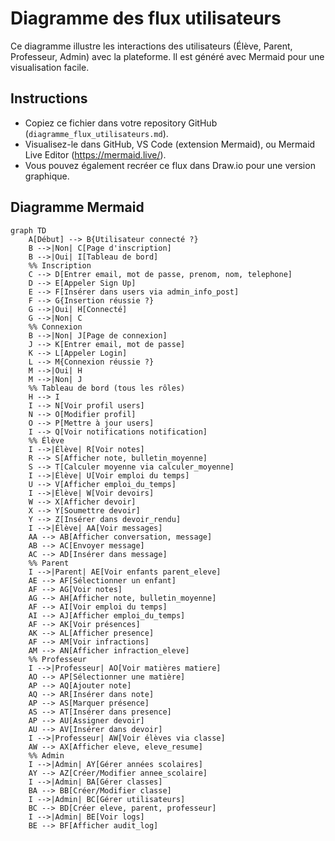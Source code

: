 # Diagramme des flux utilisateurs

Ce diagramme illustre les interactions des utilisateurs (Élève, Parent, Professeur, Admin) avec la plateforme. Il est généré avec Mermaid pour une visualisation facile.

## Instructions
- Copiez ce fichier dans votre repository GitHub (`diagramme_flux_utilisateurs.md`).
- Visualisez-le dans GitHub, VS Code (extension Mermaid), ou Mermaid Live Editor (https://mermaid.live/).
- Vous pouvez également recréer ce flux dans Draw.io pour une version graphique.

## Diagramme Mermaid

```mermaid
graph TD
    A[Début] --> B{Utilisateur connecté ?}
    B -->|Non| C[Page d'inscription]
    B -->|Oui| I[Tableau de bord]
    %% Inscription
    C --> D[Entrer email, mot de passe, prenom, nom, telephone]
    D --> E[Appeler Sign Up]
    E --> F[Insérer dans users via admin_info_post]
    F --> G{Insertion réussie ?}
    G -->|Oui| H[Connecté]
    G -->|Non| C
    %% Connexion
    B -->|Non| J[Page de connexion]
    J --> K[Entrer email, mot de passe]
    K --> L[Appeler Login]
    L --> M{Connexion réussie ?}
    M -->|Oui| H
    M -->|Non| J
    %% Tableau de bord (tous les rôles)
    H --> I
    I --> N[Voir profil users]
    N --> O[Modifier profil]
    O --> P[Mettre à jour users]
    I --> Q[Voir notifications notification]
    %% Élève
    I -->|Élève| R[Voir notes]
    R --> S[Afficher note, bulletin_moyenne]
    S --> T[Calculer moyenne via calculer_moyenne]
    I -->|Élève| U[Voir emploi du temps]
    U --> V[Afficher emploi_du_temps]
    I -->|Élève| W[Voir devoirs]
    W --> X[Afficher devoir]
    X --> Y[Soumettre devoir]
    Y --> Z[Insérer dans devoir_rendu]
    I -->|Élève| AA[Voir messages]
    AA --> AB[Afficher conversation, message]
    AB --> AC[Envoyer message]
    AC --> AD[Insérer dans message]
    %% Parent
    I -->|Parent| AE[Voir enfants parent_eleve]
    AE --> AF[Sélectionner un enfant]
    AF --> AG[Voir notes]
    AG --> AH[Afficher note, bulletin_moyenne]
    AF --> AI[Voir emploi du temps]
    AI --> AJ[Afficher emploi_du_temps]
    AF --> AK[Voir présences]
    AK --> AL[Afficher presence]
    AF --> AM[Voir infractions]
    AM --> AN[Afficher infraction_eleve]
    %% Professeur
    I -->|Professeur| AO[Voir matières matiere]
    AO --> AP[Sélectionner une matière]
    AP --> AQ[Ajouter note]
    AQ --> AR[Insérer dans note]
    AP --> AS[Marquer présence]
    AS --> AT[Insérer dans presence]
    AP --> AU[Assigner devoir]
    AU --> AV[Insérer dans devoir]
    I -->|Professeur| AW[Voir élèves via classe]
    AW --> AX[Afficher eleve, eleve_resume]
    %% Admin
    I -->|Admin| AY[Gérer années scolaires]
    AY --> AZ[Créer/Modifier annee_scolaire]
    I -->|Admin| BA[Gérer classes]
    BA --> BB[Créer/Modifier classe]
    I -->|Admin| BC[Gérer utilisateurs]
    BC --> BD[Créer eleve, parent, professeur]
    I -->|Admin| BE[Voir logs]
    BE --> BF[Afficher audit_log]
